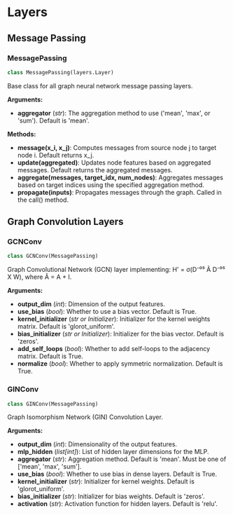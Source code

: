 # Layers

## Message Passing

### MessagePassing

```python
class MessagePassing(layers.Layer)
```

Base class for all graph neural network message passing layers.

**Arguments:**

- **aggregator** (_str_): The aggregation method to use ('mean', 'max', or 'sum'). Default is 'mean'.

**Methods:**

- **message(x_i, x_j)**: Computes messages from source node j to target node i. Default returns x_j.
- **update(aggregated)**: Updates node features based on aggregated messages. Default returns the aggregated messages.
- **aggregate(messages, target_idx, num_nodes)**: Aggregates messages based on target indices using the specified aggregation method.
- **propagate(inputs)**: Propagates messages through the graph. Called in the call() method.

## Graph Convolution Layers

### GCNConv

```python
class GCNConv(MessagePassing)
```

Graph Convolutional Network (GCN) layer implementing:
H' = σ(D⁻⁰⁵ Ã D⁻⁰⁵ X W), where Ã = A + I.

**Arguments:**

- **output_dim** (_int_): Dimension of the output features.
- **use_bias** (_bool_): Whether to use a bias vector. Default is True.
- **kernel_initializer** (_str or Initializer_): Initializer for the kernel weights matrix. Default is 'glorot_uniform'.
- **bias_initializer** (_str or Initializer_): Initializer for the bias vector. Default is 'zeros'.
- **add_self_loops** (_bool_): Whether to add self-loops to the adjacency matrix. Default is True.
- **normalize** (_bool_): Whether to apply symmetric normalization. Default is True.

### GINConv

```python
class GINConv(MessagePassing)
```

Graph Isomorphism Network (GIN) Convolution Layer.

**Arguments:**

- **output_dim** (_int_): Dimensionality of the output features.
- **mlp_hidden** (_list[int]_): List of hidden layer dimensions for the MLP.
- **aggregator** (_str_): Aggregation method. Default is 'mean'. Must be one of ['mean', 'max', 'sum'].
- **use_bias** (_bool_): Whether to use bias in dense layers. Default is True.
- **kernel_initializer** (_str_): Initializer for kernel weights. Default is 'glorot_uniform'.
- **bias_initializer** (_str_): Initializer for bias weights. Default is 'zeros'.
- **activation** (_str_): Activation function for hidden layers. Default is 'relu'.
